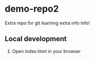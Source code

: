 # demo-repo2
Extra repo for git learning
extra info
info!

## Local development

1. Open index.html in your browser
